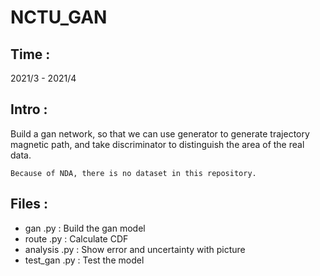 # NCTU_GAN

## Time : 
2021/3 - 2021/4
## Intro : 
Build a gan network, so that we can use generator to generate trajectory magnetic path, and take discriminator to distinguish the area of the real data.

```
Because of NDA, there is no dataset in this repository.
```

## Files : 
- gan .py : Build the gan model
- route .py : Calculate CDF
- analysis .py : Show error and uncertainty with picture
- test_gan .py : Test the model
